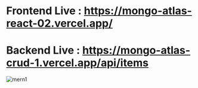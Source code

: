 # Frontend Live : https://mongo-atlas-react-02.vercel.app/
# Backend Live : https://mongo-atlas-crud-1.vercel.app/api/items

![mern1](https://github.com/user-attachments/assets/b2836c19-647b-4abc-8c1a-cffe95afcef5)
